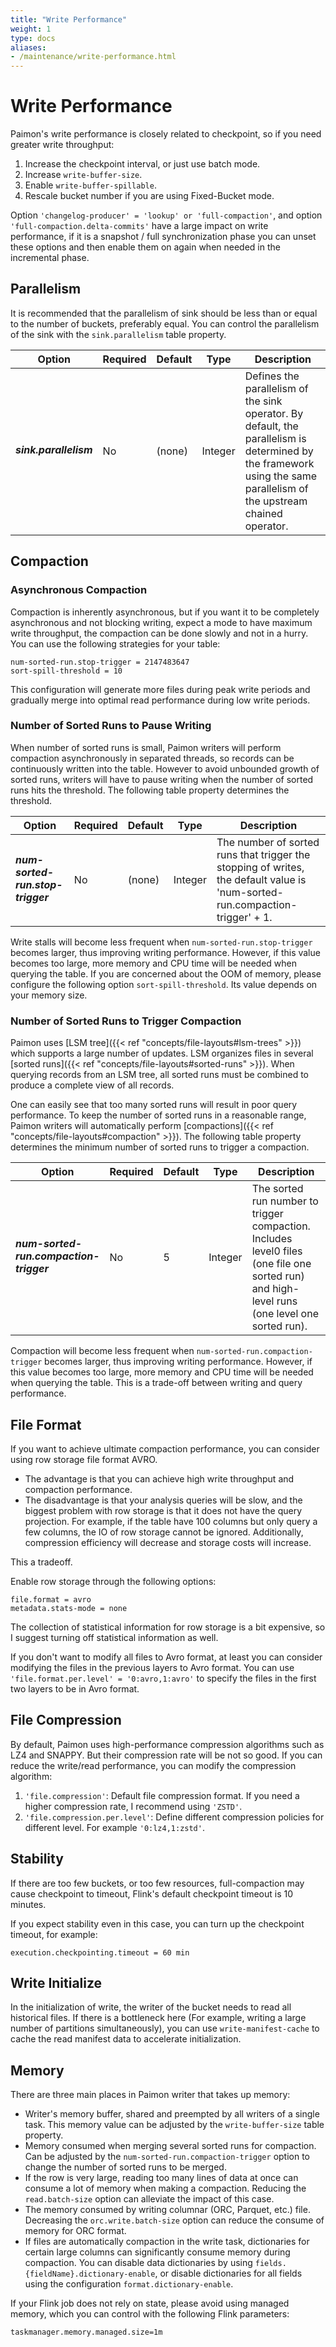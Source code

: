 ```yaml
---
title: "Write Performance"
weight: 1
type: docs
aliases:
- /maintenance/write-performance.html
---
```

<!--
Licensed to the Apache Software Foundation (ASF) under one
or more contributor license agreements.  See the NOTICE file
distributed with this work for additional information
regarding copyright ownership.  The ASF licenses this file
to you under the Apache License, Version 2.0 (the
"License"); you may not use this file except in compliance
with the License.  You may obtain a copy of the License at

  http://www.apache.org/licenses/LICENSE-2.0

Unless required by applicable law or agreed to in writing,
software distributed under the License is distributed on an
"AS IS" BASIS, WITHOUT WARRANTIES OR CONDITIONS OF ANY
KIND, either express or implied.  See the License for the
specific language governing permissions and limitations
under the License.
-->

# Write Performance

Paimon's write performance is closely related to checkpoint, so if you need greater write throughput:

1. Increase the checkpoint interval, or just use batch mode.
2. Increase `write-buffer-size`.
3. Enable `write-buffer-spillable`.
4. Rescale bucket number if you are using Fixed-Bucket mode.

Option `'changelog-producer' = 'lookup' or 'full-compaction'`, and option `'full-compaction.delta-commits'` have a
large impact on write performance, if it is a snapshot / full synchronization phase you can unset these options and
then enable them on again when needed in the incremental phase.

## Parallelism

It is recommended that the parallelism of sink should be less than or equal to the number of buckets, preferably equal. You can control the parallelism of the sink with the `sink.parallelism` table property.

<table class="table table-bordered">
    <thead>
    <tr>
      <th class="text-left" style="width: 20%">Option</th>
      <th class="text-left" style="width: 5%">Required</th>
      <th class="text-left" style="width: 5%">Default</th>
      <th class="text-left" style="width: 10%">Type</th>
      <th class="text-left" style="width: 60%">Description</th>
    </tr>
    </thead>
    <tbody>
    <tr>
      <td><h5>sink.parallelism</h5></td>
      <td>No</td>
      <td style="word-wrap: break-word;">(none)</td>
      <td>Integer</td>
      <td>Defines the parallelism of the sink operator. By default, the parallelism is determined by the framework using the same parallelism of the upstream chained operator.</td>
    </tr>
    </tbody>
</table>

## Compaction

### Asynchronous Compaction

Compaction is inherently asynchronous, but if you want it to be completely asynchronous and not blocking writing,
expect a mode to have maximum write throughput, the compaction can be done slowly and not in a hurry.
You can use the following strategies for your table:

```shell
num-sorted-run.stop-trigger = 2147483647
sort-spill-threshold = 10
```

This configuration will generate more files during peak write periods and gradually merge into optimal read
performance during low write periods.

### Number of Sorted Runs to Pause Writing

When number of sorted runs is small, Paimon writers will perform compaction asynchronously in separated threads, so
records can be continuously written into the table. However to avoid unbounded growth of sorted runs, writers will
have to pause writing when the number of sorted runs hits the threshold. The following table property determines
the threshold.

<table class="table table-bordered">
    <thead>
    <tr>
      <th class="text-left" style="width: 20%">Option</th>
      <th class="text-left" style="width: 5%">Required</th>
      <th class="text-left" style="width: 5%">Default</th>
      <th class="text-left" style="width: 10%">Type</th>
      <th class="text-left" style="width: 60%">Description</th>
    </tr>
    </thead>
    <tbody>
    <tr>
      <td><h5>num-sorted-run.stop-trigger</h5></td>
      <td>No</td>
      <td style="word-wrap: break-word;">(none)</td>
      <td>Integer</td>
      <td>The number of sorted runs that trigger the stopping of writes, the default value is 'num-sorted-run.compaction-trigger' + 1.</td>
    </tr>
    </tbody>
</table>

Write stalls will become less frequent when `num-sorted-run.stop-trigger` becomes larger, thus improving writing
performance. However, if this value becomes too large, more memory and CPU time will be needed when querying the
table. If you are concerned about the OOM of memory, please configure the following option `sort-spill-threshold`.
Its value depends on your memory size.

### Number of Sorted Runs to Trigger Compaction

Paimon uses [LSM tree]({{< ref "concepts/file-layouts#lsm-trees" >}}) which supports a large number of updates. LSM organizes files in several [sorted runs]({{< ref "concepts/file-layouts#sorted-runs" >}}). When querying records from an LSM tree, all sorted runs must be combined to produce a complete view of all records.

One can easily see that too many sorted runs will result in poor query performance. To keep the number of sorted runs in a reasonable range, Paimon writers will automatically perform [compactions]({{< ref "concepts/file-layouts#compaction" >}}). The following table property determines the minimum number of sorted runs to trigger a compaction.

<table class="table table-bordered">
    <thead>
    <tr>
      <th class="text-left" style="width: 20%">Option</th>
      <th class="text-left" style="width: 5%">Required</th>
      <th class="text-left" style="width: 5%">Default</th>
      <th class="text-left" style="width: 10%">Type</th>
      <th class="text-left" style="width: 60%">Description</th>
    </tr>
    </thead>
    <tbody>
    <tr>
      <td><h5>num-sorted-run.compaction-trigger</h5></td>
      <td>No</td>
      <td style="word-wrap: break-word;">5</td>
      <td>Integer</td>
      <td>The sorted run number to trigger compaction. Includes level0 files (one file one sorted run) and high-level runs (one level one sorted run).</td>
    </tr>
    </tbody>
</table>

Compaction will become less frequent when `num-sorted-run.compaction-trigger` becomes larger, thus improving writing performance. However, if this value becomes too large, more memory and CPU time will be needed when querying the table. This is a trade-off between writing and query performance.

## File Format

If you want to achieve ultimate compaction performance, you can consider using row storage file format AVRO.
- The advantage is that you can achieve high write throughput and compaction performance.
- The disadvantage is that your analysis queries will be slow, and the biggest problem with row storage is that it
  does not have the query projection. For example, if the table have 100 columns but only query a few columns, the
  IO of row storage cannot be ignored. Additionally, compression efficiency will decrease and storage costs will
  increase.

This a tradeoff.

Enable row storage through the following options:
```shell
file.format = avro
metadata.stats-mode = none
```

The collection of statistical information for row storage is a bit expensive, so I suggest turning off statistical
information as well.

If you don't want to modify all files to Avro format, at least you can consider modifying the files in the previous
layers to Avro format. You can use `'file.format.per.level' = '0:avro,1:avro'` to specify the files in the first two
layers to be in Avro format.

## File Compression

By default, Paimon uses high-performance compression algorithms such as LZ4 and SNAPPY. But their compression rate
will be not so good. If you can reduce the write/read performance, you can modify the compression algorithm:

1. `'file.compression'`: Default file compression format. If you need a higher compression rate, I recommend using `'ZSTD'`.
2. `'file.compression.per.level'`: Define different compression policies for different level. For example `'0:lz4,1:zstd'`.

## Stability

If there are too few buckets, or too few resources, full-compaction may cause checkpoint to timeout, Flink's default
checkpoint timeout is 10 minutes.

If you expect stability even in this case, you can turn up the checkpoint timeout, for example:

```shell
execution.checkpointing.timeout = 60 min
```

## Write Initialize

In the initialization of write, the writer of the bucket needs to read all historical files. If there is a bottleneck
here (For example, writing a large number of partitions simultaneously), you can use `write-manifest-cache` to cache
the read manifest data to accelerate initialization.

## Memory

There are three main places in Paimon writer that takes up memory:

* Writer's memory buffer, shared and preempted by all writers of a single task. This memory value can be adjusted by the `write-buffer-size` table property.
* Memory consumed when merging several sorted runs for compaction. Can be adjusted by the `num-sorted-run.compaction-trigger` option to change the number of sorted runs to be merged.
* If the row is very large, reading too many lines of data at once can consume a lot of memory when making a compaction. Reducing the `read.batch-size` option can alleviate the impact of this case.
* The memory consumed by writing columnar (ORC, Parquet, etc.) file. Decreasing the `orc.write.batch-size` option can reduce the consume of memory for ORC format.
* If files are automatically compaction in the write task, dictionaries for certain large columns can significantly consume memory during compaction. You can disable data dictionaries by using `fields.{fieldName}.dictionary-enable`, or disable dictionaries for all fields using the configuration `format.dictionary-enable`.

If your Flink job does not rely on state, please avoid using managed memory, which you can control with the following Flink parameters:
```shell
taskmanager.memory.managed.size=1m
```
